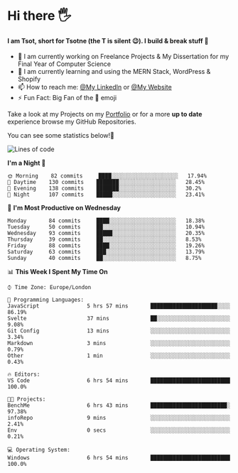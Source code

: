 # Hi there :raised_hand_with_fingers_splayed:
#### I am Tsot, short for Tsotne (the T is silent :wink:). I build & break stuff :space_invader:
- :telescope: I am currently working on Freelance Projects & My Dissertation for my Final Year of Computer Science
- :seedling: I am currently learning and using the MERN Stack, WordPress & Shopify
- :mailbox: How to reach me: [@My LinkedIn](https://www.linkedin.com/in/tsotne-gvadzabia/) or [@My Website](https://tsotnegvadzabia.me/contact)
- :zap: Fun Fact: Big Fan of the :space_invader: emoji

Take a look at my Projects on my [Portfolio](https://tsotnegvadzabia.me/) or for a more **up to date** experience browse my GitHub Repositories.

You can see some statistics below!:space_invader:
<!--START_SECTION:waka-->
![Lines of code](https://img.shields.io/badge/From%20Hello%20World%20I%27ve%20Written-3.5%20million%20lines%20of%20code-blue)

**I'm a Night 🦉** 

```text
🌞 Morning    82 commits     ████░░░░░░░░░░░░░░░░░░░░░   17.94% 
🌆 Daytime    130 commits    ███████░░░░░░░░░░░░░░░░░░   28.45% 
🌃 Evening    138 commits    ███████░░░░░░░░░░░░░░░░░░   30.2% 
🌙 Night      107 commits    █████░░░░░░░░░░░░░░░░░░░░   23.41%

```
📅 **I'm Most Productive on Wednesday** 

```text
Monday       84 commits     ████░░░░░░░░░░░░░░░░░░░░░   18.38% 
Tuesday      50 commits     ██░░░░░░░░░░░░░░░░░░░░░░░   10.94% 
Wednesday    93 commits     █████░░░░░░░░░░░░░░░░░░░░   20.35% 
Thursday     39 commits     ██░░░░░░░░░░░░░░░░░░░░░░░   8.53% 
Friday       88 commits     ████░░░░░░░░░░░░░░░░░░░░░   19.26% 
Saturday     63 commits     ███░░░░░░░░░░░░░░░░░░░░░░   13.79% 
Sunday       40 commits     ██░░░░░░░░░░░░░░░░░░░░░░░   8.75%

```


📊 **This Week I Spent My Time On** 

```text
⌚︎ Time Zone: Europe/London

💬 Programming Languages: 
JavaScript               5 hrs 57 mins       █████████████████████░░░░   86.19% 
Svelte                   37 mins             ██░░░░░░░░░░░░░░░░░░░░░░░   9.08% 
Git Config               13 mins             ░░░░░░░░░░░░░░░░░░░░░░░░░   3.34% 
Markdown                 3 mins              ░░░░░░░░░░░░░░░░░░░░░░░░░   0.79% 
Other                    1 min               ░░░░░░░░░░░░░░░░░░░░░░░░░   0.43%

🔥 Editors: 
VS Code                  6 hrs 54 mins       █████████████████████████   100.0%

🐱‍💻 Projects: 
BenchMe                  6 hrs 43 mins       ████████████████████████░   97.38% 
infoRepo                 9 mins              ░░░░░░░░░░░░░░░░░░░░░░░░░   2.41% 
Env                      0 secs              ░░░░░░░░░░░░░░░░░░░░░░░░░   0.21%

💻 Operating System: 
Windows                  6 hrs 54 mins       █████████████████████████   100.0%

```


<!--END_SECTION:waka-->
